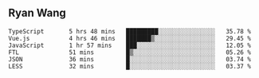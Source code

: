 ## Ryan Wang

<!--START_SECTION:waka-->

```text
TypeScript       5 hrs 48 mins   █████████░░░░░░░░░░░░░░░░   35.78 %
Vue.js           4 hrs 46 mins   ███████▒░░░░░░░░░░░░░░░░░   29.45 %
JavaScript       1 hr 57 mins    ███░░░░░░░░░░░░░░░░░░░░░░   12.05 %
FTL              51 mins         █▒░░░░░░░░░░░░░░░░░░░░░░░   05.26 %
JSON             36 mins         █░░░░░░░░░░░░░░░░░░░░░░░░   03.74 %
LESS             32 mins         █░░░░░░░░░░░░░░░░░░░░░░░░   03.37 %
```

<!--END_SECTION:waka-->
